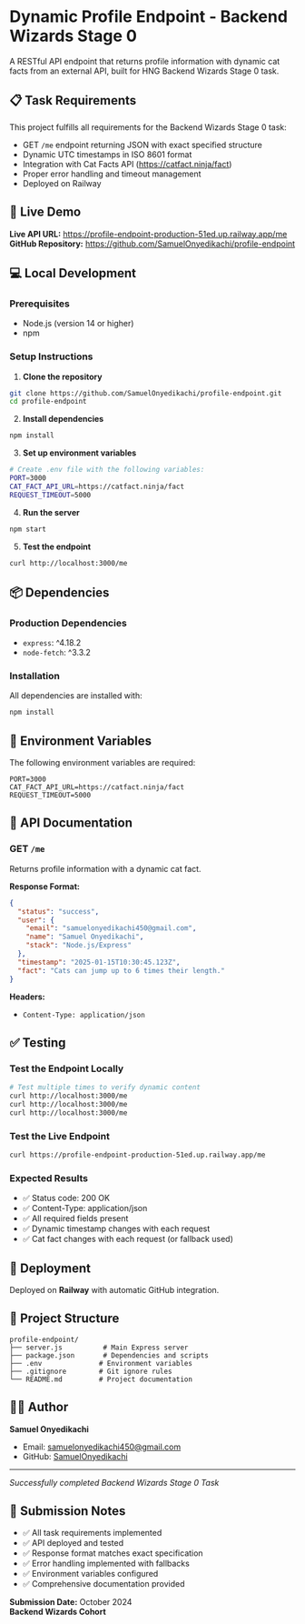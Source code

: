 # Dynamic Profile Endpoint - Backend Wizards Stage 0

A RESTful API endpoint that returns profile information with dynamic cat facts from an external API, built for HNG Backend Wizards Stage 0 task.


## 📋 Task Requirements
This project fulfills all requirements for the Backend Wizards Stage 0 task:
- GET `/me` endpoint returning JSON with exact specified structure
- Dynamic UTC timestamps in ISO 8601 format
- Integration with Cat Facts API (https://catfact.ninja/fact)
- Proper error handling and timeout management
- Deployed on Railway


## 🚀 Live Demo
**Live API URL:** https://profile-endpoint-production-51ed.up.railway.app/me
**GitHub Repository:** https://github.com/SamuelOnyedikachi/profile-endpoint


## 💻 Local Development
### Prerequisites
- Node.js (version 14 or higher)
- npm


### Setup Instructions
1. **Clone the repository**
```bash
git clone https://github.com/SamuelOnyedikachi/profile-endpoint.git
cd profile-endpoint
```

2. **Install dependencies**
```bash
npm install
```

3. **Set up environment variables**
```bash
# Create .env file with the following variables:
PORT=3000
CAT_FACT_API_URL=https://catfact.ninja/fact
REQUEST_TIMEOUT=5000
```

4. **Run the server**
```bash
npm start
```

5. **Test the endpoint**
```bash
curl http://localhost:3000/me
```


## 📦 Dependencies
### Production Dependencies
- `express`: ^4.18.2
- `node-fetch`: ^3.3.2

### Installation
All dependencies are installed with:
```bash
npm install
```

## 🔧 Environment Variables
The following environment variables are required:

```env
PORT=3000
CAT_FACT_API_URL=https://catfact.ninja/fact
REQUEST_TIMEOUT=5000
```

## 🎯 API Documentation
### GET `/me`
Returns profile information with a dynamic cat fact.


**Response Format:**
```json
{
  "status": "success",
  "user": {
    "email": "samuelonyedikachi450@gmail.com",
    "name": "Samuel Onyedikachi",
    "stack": "Node.js/Express"
  },
  "timestamp": "2025-01-15T10:30:45.123Z",
  "fact": "Cats can jump up to 6 times their length."
}
```


**Headers:**
- `Content-Type: application/json`


## ✅ Testing
### Test the Endpoint Locally
```bash
# Test multiple times to verify dynamic content
curl http://localhost:3000/me
curl http://localhost:3000/me
curl http://localhost:3000/me
```

### Test the Live Endpoint
```bash
curl https://profile-endpoint-production-51ed.up.railway.app/me
```

### Expected Results
- ✅ Status code: 200 OK
- ✅ Content-Type: application/json
- ✅ All required fields present
- ✅ Dynamic timestamp changes with each request
- ✅ Cat fact changes with each request (or fallback used)


## 🚀 Deployment
Deployed on **Railway** with automatic GitHub integration.


## 📁 Project Structure

```
profile-endpoint/
├── server.js          # Main Express server
├── package.json       # Dependencies and scripts
├── .env              # Environment variables
├── .gitignore        # Git ignore rules
└── README.md         # Project documentation
```


## 👨‍💻 Author
**Samuel Onyedikachi**  
- Email: samuelonyedikachi450@gmail.com
- GitHub: [SamuelOnyedikachi](https://github.com/SamuelOnyedikachi)

---

*Successfully completed Backend Wizards Stage 0 Task*

## 📝 Submission Notes

- ✅ All task requirements implemented
- ✅ API deployed and tested
- ✅ Response format matches exact specification
- ✅ Error handling implemented with fallbacks
- ✅ Environment variables configured
- ✅ Comprehensive documentation provided

**Submission Date:** October 2024  
**Backend Wizards Cohort**
